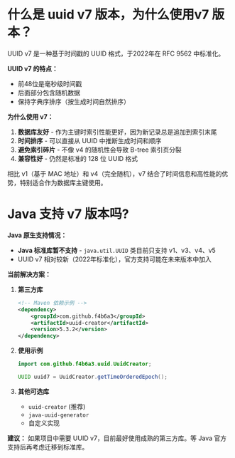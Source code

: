# 什么是  uuid v7 版本，为什么使用v7 版本？

UUID v7 是一种基于时间戳的 UUID 格式，于2022年在 RFC 9562 中标准化。

**UUID v7 的特点：**
- 前48位是毫秒级时间戳
- 后面部分包含随机数据
- 保持字典序排序（按生成时间自然排序）

**为什么使用 v7：**
1. **数据库友好** - 作为主键时索引性能更好，因为新记录总是追加到索引末尾
2. **时间排序** - 可以直接从 UUID 中推断生成时间和顺序
3. **避免索引碎片** - 不像 v4 的随机性会导致 B-tree 索引页分裂
4. **兼容性好** - 仍然是标准的 128 位 UUID 格式

相比 v1（基于 MAC 地址）和 v4（完全随机），v7 结合了时间信息和高性能的优势，特别适合作为数据库主键使用。

# Java 支持 v7 版本吗?

**Java 原生支持情况：**
- **Java 标准库暂不支持** - `java.util.UUID` 类目前只支持 v1、v3、v4、v5
- UUID v7 相对较新（2022年标准化），官方支持可能在未来版本中加入

**当前解决方案：**

1. **第三方库**
   ```xml
   <!-- Maven 依赖示例 -->
   <dependency>
       <groupId>com.github.f4b6a3</groupId>
       <artifactId>uuid-creator</artifactId>
       <version>5.3.2</version>
   </dependency>
   ```

2. **使用示例**
   ```java
   import com.github.f4b6a3.uuid.UuidCreator;
   
   UUID uuid7 = UuidCreator.getTimeOrderedEpoch();
   ```

3. **其他可选库**
   - `uuid-creator` (推荐)
   - `java-uuid-generator`
   - 自定义实现

**建议：**
如果项目中需要 UUID v7，目前最好使用成熟的第三方库。等 Java 官方支持后再考虑迁移到标准库。
